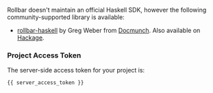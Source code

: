 Rollbar doesn't maintain an official Haskell SDK, however the following
community-supported library is available:

* <a href="https://github.com/docmunch/rollbar-haskell" target="_blank" rel="noopener">rollbar-haskell</a> by Greg Weber from <a href="http://www.docmunch.com" target="_blank" rel="noopener">Docmunch</a>. Also available on <a href="http://hackage.haskell.org/package/rollbar-0.3" target="_blank" rel="noopener">Hackage</a>.

### Project Access Token
The server-side access token for your project is:
```
{{ server_access_token }}
```
